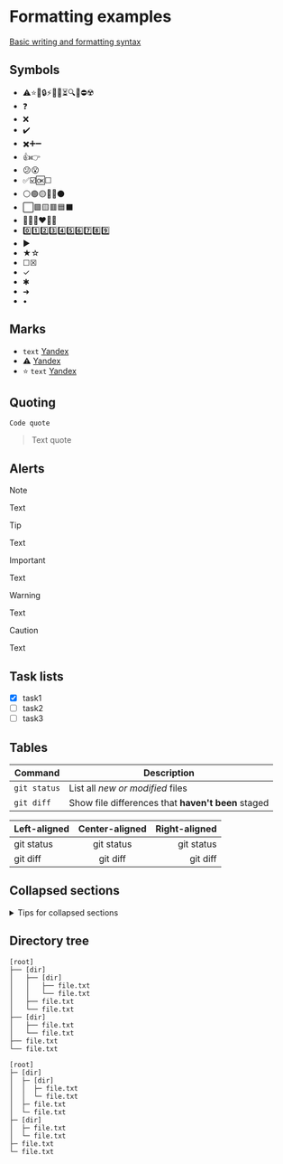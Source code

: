 # Formatting examples

[Basic writing and formatting syntax](https://docs.github.com/en/get-started/writing-on-github/getting-started-with-writing-and-formatting-on-github/basic-writing-and-formatting-syntax)

## Symbols
* ⚠️⭐🚧🔒⚡💡📌⏳🔍🚀⛔☢️
* ❓
* ❌
* ✔️
* ✖️➕➖
* 👍👉
* 😕😮
* ✅☑️🆗☐
* ⚪🟢🟡🔴🔵⚫
* ⬜🟩🟨🟥🟦⬛
* 🤍💚💛❤️💙🖤
* 0️⃣1️⃣2️⃣3️⃣4️⃣5️⃣6️⃣7️⃣8️⃣9️⃣
* ▶️
* ★☆
* ☐☒
* ✓
* ✱
* ➜
* •

## Marks
* `text` [Yandex](https://yandex.ru)
* ⚠️ [Yandex](https://yandex.ru)
* ⭐ `text` [Yandex](https://yandex.ru)

## Quoting
`Code quote`
> Text quote

## Alerts
> [!NOTE]
> Text

> [!TIP]
> Text

> [!IMPORTANT]
> Text

> [!WARNING]
> Text

> [!CAUTION]
> Text

## Task lists
* [x] task1
* [ ] task2
* [ ] task3

## Tables
| Command | Description |
| --- | --- |
| `git status` | List all *new or modified* files |
| `git diff` | Show file differences that **haven't been** staged |

| Left-aligned | Center-aligned | Right-aligned |
| :---         |     :---:      |          ---: |
| git status   | git status     | git status    |
| git diff     | git diff       | git diff      |

## Collapsed sections
<details>
<summary>Tips for collapsed sections</summary>

### You can add a header

You can add text within a collapsed section.

```python
   print(f'val={x}')
```
</details>

## Directory tree

```
[root]
├── [dir]
│   ├── [dir]
│   │   ├── file.txt
│   │   └── file.txt
│   ├── file.txt
│   └── file.txt
├── [dir]
│   ├── file.txt
│   └── file.txt
├── file.txt
└── file.txt
```

```
[root]
├─ [dir]
│  ├─ [dir]
│  │  ├─ file.txt
│  │  └─ file.txt
│  ├─ file.txt
│  └─ file.txt
├─ [dir]
│  ├─ file.txt
│  └─ file.txt
├─ file.txt
└─ file.txt
```
